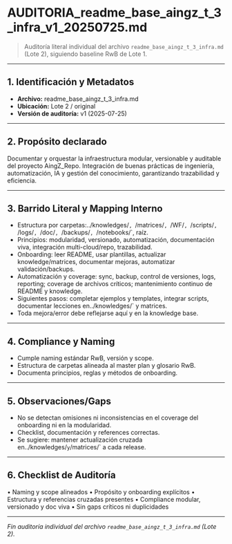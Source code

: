 # AUDITORIA_readme_base_aingz_t_3_infra_v1_20250725.md

> Auditoría literal individual del archivo `readme_base_aingz_t_3_infra.md` (Lote 2), siguiendo baseline RwB de Lote 1.

---

## 1. Identificación y Metadatos
- **Archivo:** readme_base_aingz_t_3_infra.md
- **Ubicación:** Lote 2 / original
- **Versión de auditoría:** v1 (2025-07-25)

---

## 2. Propósito declarado
Documentar y orquestar la infraestructura modular, versionable y auditable del proyecto AingZ_Repo. Integración de buenas prácticas de ingeniería, automatización, IA y gestión del conocimiento, garantizando trazabilidad y eficiencia.

---

## 3. Barrido Literal y Mapping Interno
- Estructura por carpetas:../knowledges/`, `/matrices/`, `/WF/`, `/scripts/`, `/logs/`, `/doc/`, `/backups/`, `/notebooks/`, raíz.
- Principios: modularidad, versionado, automatización, documentación viva, integración multi-cloud/repo, trazabilidad.
- Onboarding: leer README, usar plantillas, actualizar knowledge/matrices, documentar mejoras, automatizar validación/backups.
- Automatización y coverage: sync, backup, control de versiones, logs, reporting; coverage de archivos críticos; mantenimiento continuo de README y knowledge.
- Siguientes pasos: completar ejemplos y templates, integrar scripts, documentar lecciones en../knowledges/` y matrices.
- Toda mejora/error debe reflejarse aquí y en la knowledge base.

---

## 4. Compliance y Naming
- Cumple naming estándar RwB, versión y scope.
- Estructura de carpetas alineada al master plan y glosario RwB.
- Documenta principios, reglas y métodos de onboarding.

---

## 5. Observaciones/Gaps
- No se detectan omisiones ni inconsistencias en el coverage del onboarding ni en la modularidad.
- Checklist, documentación y references correctas.
- Se sugiere: mantener actualización cruzada en../knowledges/` y `/matrices/` a cada release.

---

## 6. Checklist de Auditoría
• Naming y scope alineados
• Propósito y onboarding explícitos
• Estructura y referencias cruzadas presentes
• Compliance modular, versionado y doc viva
• Sin gaps críticos ni duplicidades

---

*Fin auditoría individual del archivo `readme_base_aingz_t_3_infra.md` (Lote 2).*

